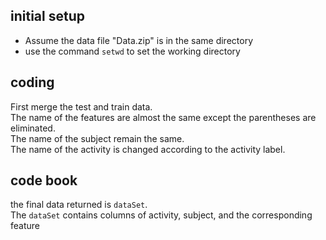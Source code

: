 ## initial setup
* Assume the data file "Data.zip" is in the same directory
* use the command `setwd` to set the working directory

## coding 
First merge the test and train data.  
The name of the features are almost the same except the parentheses are 
eliminated.  
The name of the subject remain the same.  
The name of the activity is changed according to the activity label.

## code book
the final data returned is `dataSet`.  
The `dataSet` contains columns of activity, subject, and the corresponding feature
